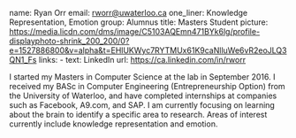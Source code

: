 name: Ryan Orr
email: rworr@uwaterloo.ca
one_liner: Knowledge Representation, Emotion
group: Alumnus
title: Masters Student
picture: https://media.licdn.com/dms/image/C5103AQEmn471BYk6lg/profile-displayphoto-shrink_200_200/0?e=1527886800&v=alpha&t=EHlUKWyc7RYTMUx61K9caNlluWe6vR2eoJLQ3QN1_Fs
links:
    - text: LinkedIn
      url: https://ca.linkedin.com/in/rworr

I started my Masters in Computer Science at the lab in September 2016. I received my BASc in Computer Engineering (Entrepreneurship Option) from the University of Waterloo, and have completed internships at companies such as Facebook, A9.com, and SAP. I am currently focusing on learning about the brain to identify a specific area to research. Areas of interest currently include knowledge representation and emotion.
